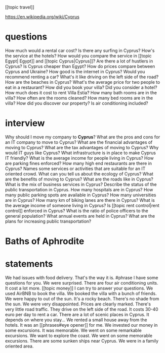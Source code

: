 [[topic travel]]

https://en.wikipedia.org/wiki/Cyprus
# questions
How much would a rental car cost?
Is there any surfing in Cyprus?
How's the service at the hotels?
How would you compare the service in [[topic Egypt| Egypt]] and [[topic Cyprus|Cyprus]]?
Are there a lot of hustlers in Cyprus?
Is Cyprus cheaper than Egypt?
How do prices compare between Cyprus and Ukraine?
How good is the internet in Cyprus?
Would you recommend renting a car?
What's it like driving on the left side of the road?
How are the beaches in Cyprus?
What's the average price for two people to eat in a restaurant?
How did you book your villa?
Did you consider a hotel?
How much does it cost to rent Villa Estia?
How many bath rooms are in the villa?
How often are the rooms cleaned?
How many bed rooms are in the villa?
How did you discover our property?
Is air conditioning included?

# interview

Why should I move my company to **Cyprus**?
What are the pros and cons for an IT company to move to Cyprus?
What are the financial advantages of moving to Cyprus?
What are the tax advantages of moving to Cyprus?
Why would IT guys like Cyprus? What infrastructure is in place to make Cyprus IT friendly?
What is the average income for people living in Cyprus? 
How are parking fines enforced?
How many high end restaurants are there in Cyprus?
Names some services or activities that are suitable for an IT oriented crowd.
What can you tell us about the ecology of Cyprus?
What are the benefits of moving to Cyprus?
What are the roads like in Cyprus?
What is the mix of business services in Cyprus?
Describe the status of the public transportation in Cyprus.
How many hospitals are in Cyprus?
How many public parking spots are available in Cyprus?
How many universities are in Cyprus?
How many km of biking lanes are there in Cyprus?
What is the average income of someone living in Cyprus?
Is [[topic rent control|rent control]] enforced in  Cyprus?
What is the ratio of police officers to the general population?
What annual events are held in Cyprus?
What are the plans for increasing public transportation?


# Baths of Aphrodite

# statements
We had issues with food delivery.
That's the way it is. #phrase
I have some questions for you.
We were surprised.
There are four air conditioning units.
It cost a lot more. [[topic money]]
I can try to answer your questions.
We used AirBNB to book the villa.
We booked the villa with a bunch of friends.
We were happy to out of the sun.
It's a rocky beach.
There's no shade from the sun.
We were very disappointed.
Prices are clearly marked.
There's very little road traffic.
They drive on the left side of the road.
It costs 30-40 euro per day to rent a car.
There are a lot of scenic places in Cyprus.
It depends on where you stay...
We rented a small house away from the hotels.
It was an [[phrases#eye opener]] for me.
We invested our money in some excursions.
It was memorable.
We went on some remarkable excursions.
We want to explore the coast.
We went on some memorable excursions.
There are some sunken ships near Cyprus.
We were in a family oriented area.